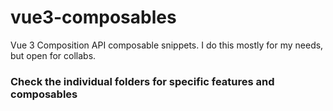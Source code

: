 # vue3-composables

Vue 3 Composition API composable snippets. I do this mostly for my needs, but open for collabs.

### Check the individual folders for specific features and composables

